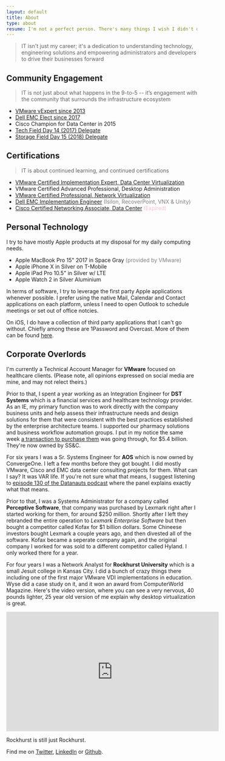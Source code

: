 ```yaml
---
layout: default
title: About
type: about
resume: I'm not a perfect person. There's many things I wish I didn't do. Like reboot the wrong ESX host that one time...
---
```


> IT isn't just my career; it's a dedication to understanding technology, engineering solutions and empowering administrators and developers to drive their businesses forward

## Community Engagement

> IT is not just about what happens in the 9-to-5 -- it’s engagement with the community that surrounds the infrastructure ecosystem

* [VMware vExpert since 2013](https://vexpert.vmware.com/directory/1494)
* [Dell EMC Elect since 2017](https://community.emc.com/docs/DOC-57425)
* Cisco Champion for Data Center in 2015
* [Tech Field Day 14 (2017) Delegate](http://techfieldday.com/event/tfd14/)
* [Storage Field Day 15 (2018) Delegate](http://techfieldday.com/event/sfd15/)

## Certifications

> IT is about continued learning, and continued certifications

* [VMware Certified Implementation Expert, Data Center Virtualization](https://www.youracclaim.com/badges/ca1312aa-5453-4aca-b63a-5653d2fa2f49/public_url)
* VMware Certified Advanced Professional, Desktop Administration
* [VMware Certified Professional, Network Virtualization](https://www.youracclaim.com/badges/ff6ddaa9-4b94-4574-a9a6-809506df848d/public_url)
* [Dell EMC Implementation Engineer](https://www.youracclaim.com/badges/23cfea7d-2262-47f5-9962-97fc419077db/public_url) <font color="gray">(Isilon, RecoverPoint, VNX & Unity)</font>
* [Cisco Certified Networking Associate, Data Center](https://www.youracclaim.com/badges/169cdfe6-6e4e-4851-a102-eb100ef219d4/public_url) <font color="pink">(Expired)</font>

## Personal Technology

I try to have mostly Apple products at my disposal for my daily computing needs.

* Apple MacBook Pro 15" 2017 in Space Gray <font color="gray">(provided by VMware)</font>
* Apple iPhone X in Silver on T-Mobile
* Apple iPad Pro 10.5" in Silver w/ LTE
* Apple Watch 2 in Silver Aluminium

In terms of software, I try to leverage the first party Apple applications whenever possible. I prefer using the native Mail, Calendar and Contact applications on each platform, unless I need to open Outlook to schedule meetings or set out of office notcies.

On iOS, I do have a collection of third party applications that I can't go without. Chiefly among these are 1Password and Overcast. More of them can be found [here](https://vmstan.com/my-top-10-ios-apps-7887c2973b67).

## Corporate Overlords

I'm currently a Technical Account Manager for **VMware** focused on healthcare clients. (Please note, all opinions expressed on social media are mine, and may not relect theirs.)

Prior to that, I spent a year working as an Integration Engineer for **DST Systems** which is a financial services and healthcare technology provider. As an IE, my primary function was to work directly with the company business units and help assess their infrastructure needs and design solutions for them that were consistent with the best practices established by the enterprise architecture teams. I supported our pharmacy solutions and business workflow automation groups. I put in my notice the same week [a transaction to purchase them](https://www.wsj.com/articles/ss-c-technologies-to-acquire-dst-systems-1515673275) was going through, for $5.4 billion. They're now owned by SS&C.

For six years I was a Sr. Systems Engineer for **AOS** which is now owned by ConvergeOne. I left a few months before they got bought. I did mostly VMware, Cisco and EMC data center consulting projects for them. What can I say? It was VAR life. If you're not sure what that means, I suggest listening to [episode 130 of the Datanauts podcast](https://overcast.fm/+E_k8gB8Qs) where the panel explains exactly what that means.

Prior to that, I was a Systems Administrator for a company called **Perceptive Software**, that company was purchased by Lexmark right after I started working for them, for around $250 million. Shortly after I left they rebranded the entire operation to _Lexmark Enterprise Software_ but then bought a competitor called Kofax for $1 billion dollars. Some Chineese investors bought Lexmark a couple years ago, and then divested all of the software. Kofax became a seperate company again, and the original company I worked for was sold to a different competitor called Hyland. I only worked there for a year.

For four years I was a Network Analyst for **Rockhurst University** which is a small Jesuit college in Kansas City. I did a bunch of crazy things there including one of the first major VMware VDI implementations in education. Wyse did a case study on it, and it won an award from ComputerWorld Magazine. Here's the video version, where you can see a very nervous, 40 pounds lighter, 25 year old version of me explain why desktop virtualization is great.

<iframe width="560" height="315" src="https://www.youtube-nocookie.com/embed/H-an65Pmwbs" frameborder="0" allow="autoplay; encrypted-media" allowfullscreen></iframe>

Rockhurst is still just Rockhurst.

Find me on [Twitter](https://twitter.com/vmstan), [LinkedIn](https://linkedin.com/in/stanclift) or&nbsp;[Github](https://github.com/vmstan).
